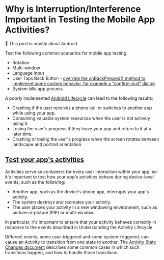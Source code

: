 # Why is Interruption/Interference Important in Testing the Mobile App Activities?

📝 This post is mostly about Android.

Test the following common scenarios for mobile app testing:
* Rotation
* Multi-window
* Language Input
* User Taps Back Button - [override the onBackPressed() method to implement some custom behavior, for example a "confirm-quit" dialog](https://developer.android.com/guide/components/activities/state-changes#back)
* System kills app process


A poorly implemented [Android Lifecycle](https://developer.android.com/guide/components/activities/activity-lifecycle) can lead to the following results:
* Crashing if the user receives a phone call or switches to another app while using your app.
* Consuming valuable system resources when the user is not actively using it.
* Losing the user's progress if they leave your app and return to it at a later time.
* Crashing or losing the user's progress when the screen rotates between landscape and portrait orientation.


## [Test your app's activities](https://developer.android.com/guide/components/activities/testing)

Activities serve as containers for every user interaction within your app, so it's important to test how your app's activities behave during device-level events, such as the following:

* Another app, such as the device's phone app, interrupts your app's activity.
* The system destroys and recreates your activity.
* The user places your activity in a new windowing environment, such as picture-in-picture (PIP) or multi-window.

In particular, it's important to ensure that your activity behaves correctly in response to the events described in Understanding the Activity Lifecycle.

Different events, some user-triggered and some system-triggered, can cause an Activity to transition from one state to another. The [Activity State Changes document](https://developer.android.com/guide/components/activities/state-changes) describes some common cases in which such transitions happen, and how to handle those transitions.
